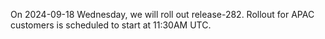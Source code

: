 On 2024-09-18 Wednesday, we will roll out release-282. Rollout for APAC customers is scheduled to start at 11:30AM UTC.
